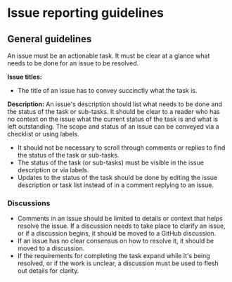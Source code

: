 # Issue reporting guidelines

## General guidelines

An issue must be an actionable task.
It must be clear at a glance what needs to be done for an issue to be resolved.

**Issue titles:**

- The title of an issue has to convey succinctly what the task is.

**Description:**
An issue's description should list what needs to be done and the status of the task or sub-tasks.
It should be clear to a reader who has no context on the issue what the current status of the task is and what is left outstanding.
The scope and status of an issue can be conveyed via a checklist or using labels.

- It should not be necessary to scroll through comments or replies to find the status of the task or sub-tasks.
- The status of the task (or sub-tasks) must be visible in the issue description or via labels.
- Updates to the status of the task should be done by editing the issue description or task list instead of in a comment replying to an issue.

### Discussions

- Comments in an issue should be limited to details or context that helps resolve the issue.
  If a discussion needs to take place to clarify an issue, or if a discussion begins, it should be moved to a GitHub discussion.
- If an issue has no clear consensus on how to resolve it, it should be moved to a discussion.
- If the requirements for completing the task expand while it's being resolved, or if the work is unclear, a discussion must be used to flesh out details for clarity.
